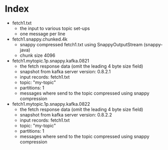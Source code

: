 # Index

* fetch1.txt
  - the input to various topic set-ups
  - one message per line
* fetch1.snappy.chunked.4k
  - snappy compressed fetch1.txt using SnappyOutputStream (snappy-java)
  - chunk size 4096
* fetch1.mytopic.1p.snappy.kafka.0821
  - the fetch response data (omit the leading 4 byte size field)
  - snapshot from kafka server version: 0.8.2.1
  - input records: fetch1.txt
  - topic: "my-topic"
  - partitions: 1
  - messages where send to the topic compressed using snappy compression
* fetch1.mytopic.1p.snappy.kafka.0822
  - the fetch response data (omit the leading 4 byte size field)
  - snapshot from kafka server version: 0.8.2.2
  - input records: fetch1.txt
  - topic: "my-topic"
  - partitions: 1
  - messages where send to the topic compressed using snappy compression
